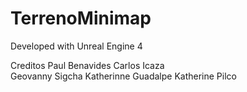 # TerrenoMinimap

Developed with Unreal Engine 4

Creditos 
Paul Benavides 
Carlos Icaza  
Geovanny Sigcha 
Katherinne Guadalpe
Katherine Pilco 
